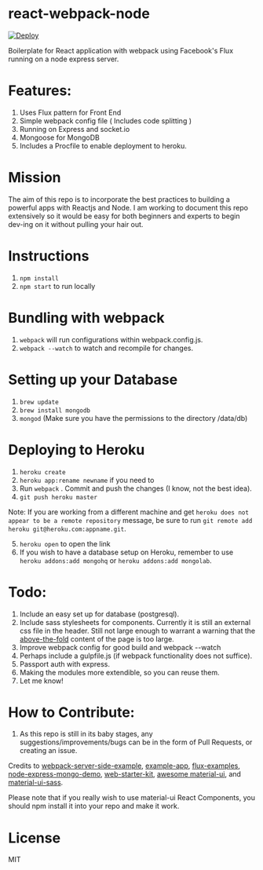 react-webpack-node
==================

[![Deploy](https://www.herokucdn.com/deploy/button.png)](https://heroku.com/deploy)

Boilerplate for React application with webpack using Facebook's Flux running on a node express server.

Features:
==========
1. Uses Flux pattern for Front End
2. Simple webpack config file ( Includes code splitting )
3. Running on Express and socket.io
4. Mongoose for MongoDB
5. Includes a Procfile to enable deployment to heroku.

Mission
=================
The aim of this repo is to incorporate the best practices to building a powerful apps with Reactjs and Node.
I am working to document this repo extensively so it would be easy for both beginners and experts to begin dev-ing on it without pulling your hair out.

Instructions
================
1. `npm install`
2. `npm start` to run locally

Bundling with webpack
================
1. `webpack` will run configurations within webpack.config.js.
2. `webpack --watch` to watch and recompile for changes.

Setting up your Database
================
1. `brew update`
2. `brew install mongodb`
3. `mongod` (Make sure you have the permissions to the directory /data/db)

Deploying to Heroku
================
1. `heroku create`
2. `heroku app:rename newname` if you need to
3. Run `webpack` . Commit and push the changes (I know, not the best idea).
4. `git push heroku master`

  Note: If you are working from a different machine and get `heroku does not appear to be a remote repository`     message, be sure to run `git remote add heroku git@heroku.com:appname.git`.

5. `heroku open` to open the link
6. If you wish to have a database setup on Heroku, remember to use `heroku addons:add mongohq` or `heroku addons:add mongolab`. 

Todo:
================
1. Include an easy set up for database (postgresql).
2. Include sass stylesheets for components.
Currently it is still an external css file in the header. Still not large enough to warrant a warning that the [above-the-fold](https://developers.google.com/speed/docs/insights/PrioritizeVisibleContent) content of the page is too large.
3. Improve webpack config for good build and webpack --watch
4. Perhaps include a gulpfile.js (if webpack functionality does not suffice).
5. Passport auth with express.
6. Making the modules more extendible, so you can reuse them. 
7. Let me know!

How to Contribute:
=================
1. As this repo is still in its baby stages, any suggestions/improvements/bugs can be in the form of Pull Requests, or creating an issue.

Credits to [webpack-server-side-example](https://github.com/webpack/react-webpack-server-side-example), [example-app](https://github.com/webpack/example-app), [flux-examples](https://github.com/facebook/flux/tree/master/examples), [node-express-mongo-demo](https://github.com/madhums/node-express-mongoose-demo), [web-starter-kit](https://github.com/google/web-starter-kit), [awesome material-ui](https://github.com/callemall/material-ui), and [material-ui-sass](https://github.com/gpbl/material-ui-sass/).

Please note that if you really wish to use material-ui React Components, you should npm install it into your repo and make it work.

License
===============
MIT